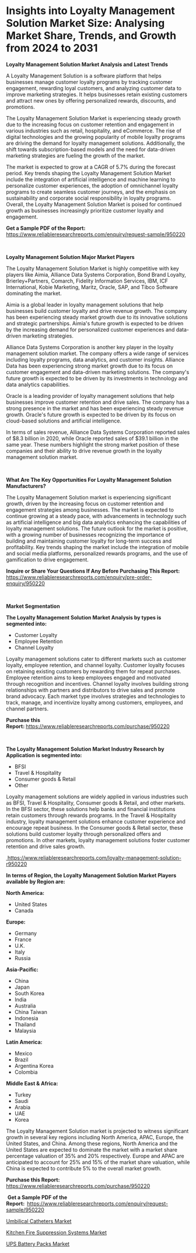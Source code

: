 <p><h1>Insights into Loyalty Management Solution Market Size: Analysing Market Share, Trends, and Growth from 2024 to 2031</h1></p><p><strong>Loyalty Management Solution Market Analysis and Latest Trends</strong></p>
<p><p>A Loyalty Management Solution is a software platform that helps businesses manage customer loyalty programs by tracking customer engagement, rewarding loyal customers, and analyzing customer data to improve marketing strategies. It helps businesses retain existing customers and attract new ones by offering personalized rewards, discounts, and promotions.</p><p>The Loyalty Management Solution Market is experiencing steady growth due to the increasing focus on customer retention and engagement in various industries such as retail, hospitality, and eCommerce. The rise of digital technologies and the growing popularity of mobile loyalty programs are driving the demand for loyalty management solutions. Additionally, the shift towards subscription-based models and the need for data-driven marketing strategies are fueling the growth of the market.</p><p>The market is expected to grow at a CAGR of 5.7% during the forecast period. Key trends shaping the Loyalty Management Solution Market include the integration of artificial intelligence and machine learning to personalize customer experiences, the adoption of omnichannel loyalty programs to create seamless customer journeys, and the emphasis on sustainability and corporate social responsibility in loyalty programs. Overall, the Loyalty Management Solution Market is poised for continued growth as businesses increasingly prioritize customer loyalty and engagement.</p></p>
<p><strong>Get a Sample PDF of the Report:&nbsp;</strong> <a href="https://www.reliableresearchreports.com/enquiry/request-sample/950220">https://www.reliableresearchreports.com/enquiry/request-sample/950220</a></p>
<p>&nbsp;</p>
<p><strong>Loyalty Management Solution Major Market Players</strong></p>
<p><p>The Loyalty Management Solution Market is highly competitive with key players like Aimia, Alliance Data Systems Corporation, Bond Brand Loyalty, Brierley+Partners, Comarch, Fidelity Information Services, IBM, ICF International, Kobie Marketing, Maritz, Oracle, SAP, and Tibco Software dominating the market.</p><p>Aimia is a global leader in loyalty management solutions that help businesses build customer loyalty and drive revenue growth. The company has been experiencing steady market growth due to its innovative solutions and strategic partnerships. Aimia's future growth is expected to be driven by the increasing demand for personalized customer experiences and data-driven marketing strategies.</p><p>Alliance Data Systems Corporation is another key player in the loyalty management solution market. The company offers a wide range of services including loyalty programs, data analytics, and customer insights. Alliance Data has been experiencing strong market growth due to its focus on customer engagement and data-driven marketing solutions. The company's future growth is expected to be driven by its investments in technology and data analytics capabilities.</p><p>Oracle is a leading provider of loyalty management solutions that help businesses improve customer retention and drive sales. The company has a strong presence in the market and has been experiencing steady revenue growth. Oracle's future growth is expected to be driven by its focus on cloud-based solutions and artificial intelligence.</p><p>In terms of sales revenue, Alliance Data Systems Corporation reported sales of $8.3 billion in 2020, while Oracle reported sales of $39.1 billion in the same year. These numbers highlight the strong market position of these companies and their ability to drive revenue growth in the loyalty management solution market.</p></p>
<p>&nbsp;</p>
<p><strong>What Are The Key Opportunities For Loyalty Management Solution Manufacturers?</strong></p>
<p><p>The Loyalty Management Solution market is experiencing significant growth, driven by the increasing focus on customer retention and engagement strategies among businesses. The market is expected to continue growing at a steady pace, with advancements in technology such as artificial intelligence and big data analytics enhancing the capabilities of loyalty management solutions. The future outlook for the market is positive, with a growing number of businesses recognizing the importance of building and maintaining customer loyalty for long-term success and profitability. Key trends shaping the market include the integration of mobile and social media platforms, personalized rewards programs, and the use of gamification to drive engagement.</p></p>
<p><strong>Inquire or Share Your Questions If Any Before Purchasing This Report:</strong> <a href="https://www.reliableresearchreports.com/enquiry/pre-order-enquiry/950220">https://www.reliableresearchreports.com/enquiry/pre-order-enquiry/950220</a></p>
<p>&nbsp;</p>
<p><strong>Market Segmentation</strong></p>
<p><strong>The Loyalty Management Solution Market Analysis by types is segmented into:</strong></p>
<p><ul><li>Customer Loyalty</li><li>Employee Retention</li><li>Channel Loyalty</li></ul></p>
<p><p>Loyalty management solutions cater to different markets such as customer loyalty, employee retention, and channel loyalty. Customer loyalty focuses on retaining existing customers by rewarding them for repeat purchases. Employee retention aims to keep employees engaged and motivated through recognition and incentives. Channel loyalty involves building strong relationships with partners and distributors to drive sales and promote brand advocacy. Each market type involves strategies and technologies to track, manage, and incentivize loyalty among customers, employees, and channel partners.</p></p>
<p><strong>Purchase this Report:&nbsp;</strong><a href="https://www.reliableresearchreports.com/purchase/950220">https://www.reliableresearchreports.com/purchase/950220</a></p>
<p>&nbsp;</p>
<p><strong>The Loyalty Management Solution Market Industry Research by Application is segmented into:</strong></p>
<p><ul><li>BFSI</li><li>Travel & Hospitality</li><li>Consumer goods & Retail</li><li>Other</li></ul></p>
<p><p>Loyalty management solutions are widely applied in various industries such as BFSI, Travel & Hospitality, Consumer goods & Retail, and other markets. In the BFSI sector, these solutions help banks and financial institutions retain customers through rewards programs. In the Travel & Hospitality industry, loyalty management solutions enhance customer experience and encourage repeat business. In the Consumer goods & Retail sector, these solutions build customer loyalty through personalized offers and promotions. In other markets, loyalty management solutions foster customer retention and drive sales growth.</p></p>
<p><a href="https://www.reliableresearchreports.com/loyalty-management-solution-r950220">&nbsp;https://www.reliableresearchreports.com/loyalty-management-solution-r950220</a></p>
<p><strong>In terms of Region, the Loyalty Management Solution Market Players available by Region are:</strong></p>
<p>
    <p> <strong> North America: </strong>
        <ul>
            <li>United States</li>
            <li>Canada</li>
        </ul>
        </p> 
    <p> <strong> Europe: </strong>
        <ul>
            <li>Germany</li>
            <li>France</li>
            <li>U.K.</li>
            <li>Italy</li>
            <li>Russia</li>
        </ul>
        </p> 
    <p> <strong> Asia-Pacific: </strong>
        <ul>
            <li>China</li>
            <li>Japan</li>
            <li>South Korea</li>
            <li>India</li>
            <li>Australia</li>
            <li>China Taiwan</li>
            <li>Indonesia</li>
            <li>Thailand</li>
            <li>Malaysia</li>
        </ul>
        </p> 
    <p> <strong> Latin America: </strong>
        <ul>
            <li>Mexico</li>
            <li>Brazil</li>
            <li>Argentina Korea</li>
            <li>Colombia</li>
        </ul>
        </p> 
    <p> <strong> Middle East & Africa: </strong>
        <ul>
            <li>Turkey</li>
            <li>Saudi</li>
            <li>Arabia</li>
            <li>UAE</li>
            <li>Korea</li>
        </ul>
    </p>
    </p>
<p><p>The Loyalty Management Solution market is projected to witness significant growth in several key regions including North America, APAC, Europe, the United States, and China. Among these regions, North America and the United States are expected to dominate the market with a market share percentage valuation of 35% and 20% respectively. Europe and APAC are anticipated to account for 25% and 15% of the market share valuation, while China is expected to contribute 5% to the overall market growth.</p></p>
<p><strong>Purchase this Report: </strong><a href="https://www.reliableresearchreports.com/purchase/950220">https://www.reliableresearchreports.com/purchase/950220</a></p>
<p>&nbsp;<strong>Get a Sample PDF of the Report:&nbsp;&nbsp;</strong><a href="https://www.reliableresearchreports.com/enquiry/request-sample/950220">https://www.reliableresearchreports.com/enquiry/request-sample/950220</a></p>
<p><strong></strong></p>
<p><p><a href="https://www.linkedin.com/pulse/umbilical-catheters-market-competitive-analysis-trends-forecast-kwdve">Umbilical Catheters Market</a></p><p><a href="https://www.linkedin.com/pulse/kitchen-fire-suppression-systems-market-outlook-industry-overview-5omdf">Kitchen Fire Suppression Systems Market</a></p><p><a href="https://www.linkedin.com/pulse/ups-battery-packs-market-analysis-sze-forecasted-period-from-rmmve">UPS Battery Packs Market</a></p></p>